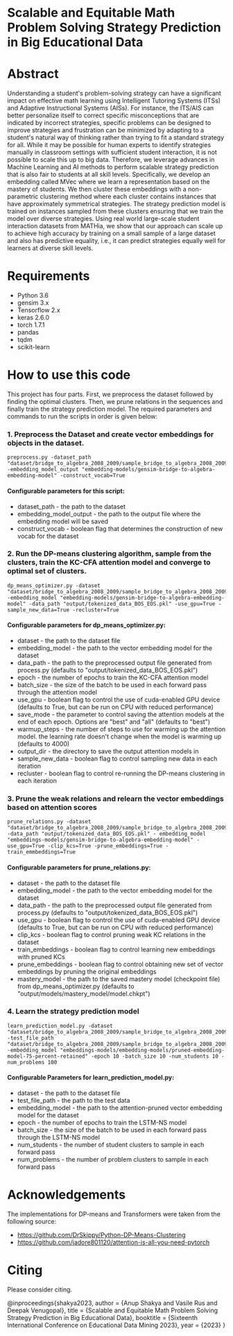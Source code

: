 # Scalable and Equitable Math Problem Solving Strategy Prediction in Big Educational Data

<!--- #### In this project, we use the famous attention mechanism to discover symmetries in the dataset and use it to our advantage to sample a small but highly informative set of training samples to efficiently train an ML model with high accuracy. More specifically, we identify the most important regions/tokens in the output sequence and prune the less important ones. We use non-parametric clustering to get the most optimal set of clusters, which we train iteratively by conditioning it on a similarity metric. We sample from the clusters and train an attention model. The attention model in turn gives the important regions for every strategy in the dataset. We learn new embeddings based on this and train the strategy prediction model. Based on the mastery, we predict the strategy and based on the strategies, we modify the mastery model. -->
# Abstract
Understanding a student's problem-solving strategy can have a significant impact on effective math learning using Intelligent Tutoring Systems (ITSs) and Adaptive Instructional Systems (AISs). For instance, the ITS/AIS can better personalize itself to correct specific misconceptions that are indicated by incorrect strategies, specific problems can be designed to improve strategies and frustration can be minimized by adapting to a student's natural way of thinking rather than trying to fit a standard strategy for all. While it may be possible for human experts to identify strategies manually in classroom settings with sufficient student interaction, it is not possible to scale this up to big data. Therefore, we leverage advances in Machine Learning and AI methods to perform scalable strategy prediction that is also fair to students at all skill levels. Specifically, we develop an embedding called MVec where we learn a representation based on the mastery of students. We then cluster these embeddings with a non-parametric clustering method where each cluster contains instances that have approximately symmetrical strategies. The strategy prediction model is trained on instances sampled from these clusters ensuring that we train the model over diverse strategies. Using real world large-scale student interaction datasets from MATHia, we show that our approach can scale up to achieve high accuracy by training on a small sample of a large dataset and also has predictive equality, i.e., it can predict strategies equally well for learners at diverse skill levels.

# Requirements
- Python 3.6
- gensim 3.x
- Tensorflow 2.x
- keras 2.6.0
- torch 1.7.1
- pandas
- tqdm
- scikit-learn

# How to use this code

This project has four parts. First, we preprocess the dataset followed by finding the optimal clusters. Then, we prune relations in the sequences and finally train the strategy prediction model. The required parameters and commands to run the scripts in order is given below:

### 1. Preprocess the Dataset and create vector embeddings for objects in the dataset.

```
preprocess.py -dataset_path "dataset/bridge_to_algebra_2008_2009/sample_bridge_to_algebra_2008_2009_train.txt" -embedding_model_output "embedding-models/gensim-bridge-to-algebra-embedding-model" -construct_vocab=True
```
#### Configurable parameters for this script:
- dataset_path - the path to the dataset
- embedding_model_output - the path to the output file where the embedding model will be saved
- construct_vocab - boolean flag that determines the construction of new vocab for the dataset

### 2. Run the DP-means clustering algorithm, sample from the clusters, train the KC-CFA attention model and converge to optimal set of clusters.

```
dp_means_optimizer.py -dataset "dataset/bridge_to_algebra_2008_2009/sample_bridge_to_algebra_2008_2009_train.txt" -embedding_model "embedding-models/gensim-bridge-to-algebra-embedding-model" -data_path "output/tokenized_data_BOS_EOS.pkl" -use_gpu=True -sample_new_data=True -recluster=True
```
#### Configurable parameters for dp_means_optimizer.py:
- dataset - the path to the dataset file
- embedding_model - the path to the vector embedding model for the dataset
- data_path - the path to the preprocessed output file generated from process.py (defaults to "output/tokenized_data_BOS_EOS.pkl")
- epoch - the number of epochs to train the KC-CFA attention model
- batch_size - the size of the batch to be used in each forward pass through the attention model
- use_gpu - boolean flag to control the use of cuda-enabled GPU device (defaults to True, but can be run on CPU with reduced performance)
- save_mode - the parameter to control saving the attention models at the end of each epoch. Options are "best" and "all" (defaults to "best")
- warmup_steps - the number of steps to use for warming up the attention model. the learning rate doesn't change when the model is warming up (defaults to 4000)
- output_dir - the directory to save the output attention models in
- sample_new_data - boolean flag to control sampling new data in each iteration
- recluster - boolean flag to control re-running the DP-means clustering in each iteration

### 3. Prune the weak relations and relearn the vector embeddings based on attention scores
```
prune_relations.py -dataset "dataset/bridge_to_algebra_2008_2009/sample_bridge_to_algebra_2008_2009_train.txt" -data_path "output/tokenized_data_BOS_EOS.pkl" - embedding_model "embeddings-models/gensim-bridge-to-algebra-embedding-model" -use_gpu=True -clip_kcs=True -prune_embeddings=True -train_emmbeddings=True
```

#### Configurable parameters for prune_relations.py:
- dataset - the path to the dataset file
- embedding_model - the path to the vector embedding model for the dataset
- data_path - the path to the preprocessed output file generated from process.py (defaults to "output/tokenized_data_BOS_EOS.pkl")
- use_gpu - boolean flag to control the use of cuda-enabled GPU device (defaults to True, but can be run on CPU with reduced performance)
- clip_kcs - boolean flag to control pruning weak KC relations in the dataset
- train_embeddings - boolean flag to control learning new embeddings with pruned KCs
- prune_embeddings - boolean flag to control obtaining new set of vector embeddings by pruning the original embeddings
- mastery_model - the path to the saved mastery model (checkpoint file) from dp_means_optimizer.py (defaults to "output/models/mastery_model/model.chkpt")

### 4. Learn the strategy prediction model

```
learn_prediction_model.py -dataset "dataset/bridge_to_algebra_2008_2009/sample_bridge_to_algebra_2008_2009_train.txt" -test_file_path "dataset/bridge_to_algebra_2008_2009/sample_bridge_to_algebra_2008_2009_test.txt" -embedding_model "embeddings-models/embedding-models/pruned-embedding-model-75-percent-retained" -epoch 10 -batch_size 10 -num_students 10 -num_problems 100
```
#### Configurable Parameters for learn_prediction_model.py:
- dataset - the path to the dataset file
- test_file_path - the path to the test data
- embedding_model - the path to the attention-pruned vector embedding model for the dataset
- epoch - the number of epochs to train the LSTM-NS model
- batch_size - the size of the batch to be used in each forward pass through the LSTM-NS model
- num_students - the number of student clusters to sample in each forward pass
- num_problems - the number of problem clusters to sample in each forward pass

# Acknowledgements

The implementations for DP-means and Transformers were taken from the following source:
- https://github.com/DrSkippy/Python-DP-Means-Clustering
- https://github.com/jadore801120/attention-is-all-you-need-pytorch

# Citing

Please consider citing.

@inproceedings{shakya2023, 
               author = {Anup Shakya and Vasile Rus and Deepak Venugopal}, 
               title = {Scalable and Equitable Math Problem Solving Strategy Prediction in Big Educational Data},
               booktitle = {Sixteenth International Conference on Educational Data Mining 2023}, 
               year = {2023}
}
